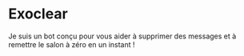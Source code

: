 # Exoclear
Je suis un bot conçu pour vous aider à supprimer des messages et à remettre le salon à zéro en un instant !
